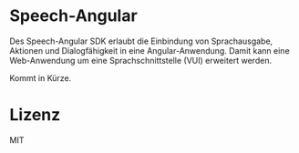 # Speech-Angular


Des Speech-Angular SDK erlaubt die Einbindung von Sprachausgabe, Aktionen und Dialogfähigkeit in eine Angular-Anwendung.
Damit kann eine Web-Anwendung um eine Sprachschnittstelle (VUI) erweitert werden. 


Kommt in Kürze.


# Lizenz

MIT